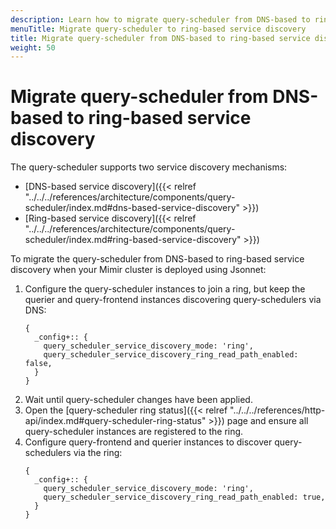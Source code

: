 ```yaml
---
description: Learn how to migrate query-scheduler from DNS-based to ring-based service discovery
menuTitle: Migrate query-scheduler to ring-based service discovery
title: Migrate query-scheduler from DNS-based to ring-based service discovery
weight: 50
---
```


# Migrate query-scheduler from DNS-based to ring-based service discovery

The query-scheduler supports two service discovery mechanisms:

- [DNS-based service discovery]({{< relref "../../../references/architecture/components/query-scheduler/index.md#dns-based-service-discovery" >}})
- [Ring-based service discovery]({{< relref "../../../references/architecture/components/query-scheduler/index.md#ring-based-service-discovery" >}})

To migrate the query-scheduler from DNS-based to ring-based service discovery when your Mimir cluster is deployed using Jsonnet:

1. Configure the query-scheduler instances to join a ring, but keep the querier and query-frontend instances discovering query-schedulers via DNS:
   ```jsonnet
   {
     _config+:: {
       query_scheduler_service_discovery_mode: 'ring',
       query_scheduler_service_discovery_ring_read_path_enabled: false,
     }
   }
   ```
1. Wait until query-scheduler changes have been applied.
1. Open the [query-scheduler ring status]({{< relref "../../../references/http-api/index.md#query-scheduler-ring-status" >}}) page and ensure all query-scheduler instances are registered to the ring.
1. Configure query-frontend and querier instances to discover query-schedulers via the ring:
   ```jsonnet
   {
     _config+:: {
       query_scheduler_service_discovery_mode: 'ring',
       query_scheduler_service_discovery_ring_read_path_enabled: true,
     }
   }
   ```
